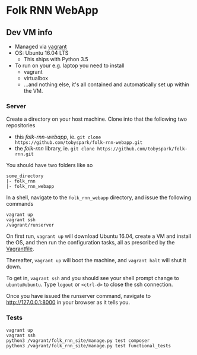 # Folk RNN WebApp

## Dev VM info

- Managed via [vagrant](http://vagrantup.com)
- OS: Ubuntu 16.04 LTS
	- This ships with Python 3.5
- To run on your e.g. laptop you need to install
	- vagrant
	- virtualbox
	- ...and nothing else, it's all contained and automatically set up within the VM.

### Server
Create a directory on your host machine. Clone into that the following two repositories

- this _folk-rnn-webapp_, ie. `git clone https://github.com/tobyspark/folk-rnn-webapp.git`
- the _folk-rnn_ library, ie. `git clone https://github.com/tobyspark/folk-rnn.git`

You should have two folders like so
```
some_directory
|- folk_rnn
|- folk_rnn_webapp
```

In a shell, navigate to the `folk_rnn_webapp` directory, and issue the following commands

```
vagrant up
vagrant ssh
/vagrant/runserver
```

On first run, `vagrant up` will download Ubuntu 16.04, create a VM and install the OS, and then run the configuration tasks, all as prescribed by the [Vagrantfile](https://github.com/tobyspark/folk-rnn-webapp/blob/master/Vagrantfile).

Thereafter, `vagrant up` will boot the machine, and `vagrant halt` will shut it down.

To get in, `vagrant ssh` and you should see your shell prompt change to `ubuntu@ubuntu`. Type `logout` or `<ctrl-d>` to close the ssh connection.

Once you have issued the runserver command,  navigate to http://127.0.0.1:8000 in your browser as it tells you.

### Tests
```
vagrant up
vagrant ssh
python3 /vagrant/folk_rnn_site/manage.py test composer
python3 /vagrant/folk_rnn_site/manage.py test functional_tests
```